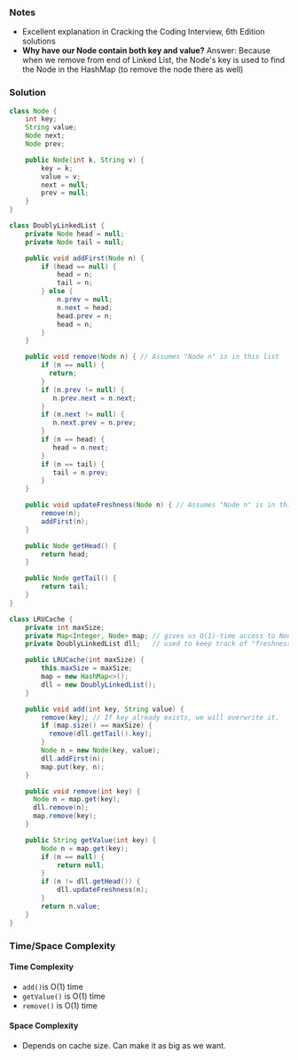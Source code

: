 ### Notes

- Excellent explanation in Cracking the Coding Interview, 6th Edition solutions
- __Why have our Node contain both key and value?__
 Answer: Because when we remove from end of Linked List, the Node's key is used to find the Node in the HashMap (to remove the node there as well)

### Solution

```java
class Node {
    int key;
    String value;
    Node next;
    Node prev;

    public Node(int k, String v) {
        key = k;
        value = v;
        next = null;
        prev = null;
    }
}

```

```java
class DoublyLinkedList {
    private Node head = null;
    private Node tail = null;

    public void addFirst(Node n) {
        if (head == null) {
            head = n;
            tail = n;
        } else {
            n.prev = null;
            n.next = head;
            head.prev = n;
            head = n;
        }
    }

    public void remove(Node n) { // Assumes "Node n" is in this list
        if (n == null) {
          return;
        }
        if (n.prev != null) {
           n.prev.next = n.next;
        }
        if (n.next != null) {
           n.next.prev = n.prev;
        }
        if (n == head) {
           head = n.next;
        }
        if (n == tail) {
           tail = n.prev;
        }
    }

    public void updateFreshness(Node n) { // Assumes "Node n" is in this list
        remove(n);
        addFirst(n);
    }

    public Node getHead() {
        return head;
    }

    public Node getTail() {
        return tail;
    }
}
```

```java
class LRUCache {
    private int maxSize;
    private Map<Integer, Node> map; // gives us O(1)-time access to Nodes
    private DoublyLinkedList dll;   // used to keep track of "freshness" of Nodes

    public LRUCache(int maxSize) {
        this.maxSize = maxSize;
        map = new HashMap<>();
        dll = new DoublyLinkedList();
    }

    public void add(int key, String value) {
        remove(key); // If key already exists, we will overwrite it.
        if (map.size() == maxSize) {
          remove(dll.getTail().key);
        }
        Node n = new Node(key, value);
        dll.addFirst(n);
        map.put(key, n);
    }

    public void remove(int key) {
      Node n = map.get(key);
      dll.remove(n);
      map.remove(key);
    }

    public String getValue(int key) {
        Node n = map.get(key);
        if (n == null) {
            return null;
        }
        if (n != dll.getHead()) {
            dll.updateFreshness(n);
        }
        return n.value;
    }
}
```

### Time/Space Complexity

#### Time Complexity
- `add()`is O(1) time
- `getValue()` is O(1) time
- `remove()` is O(1) time

#### Space Complexity
- Depends on cache size. Can make it as big as we want.
